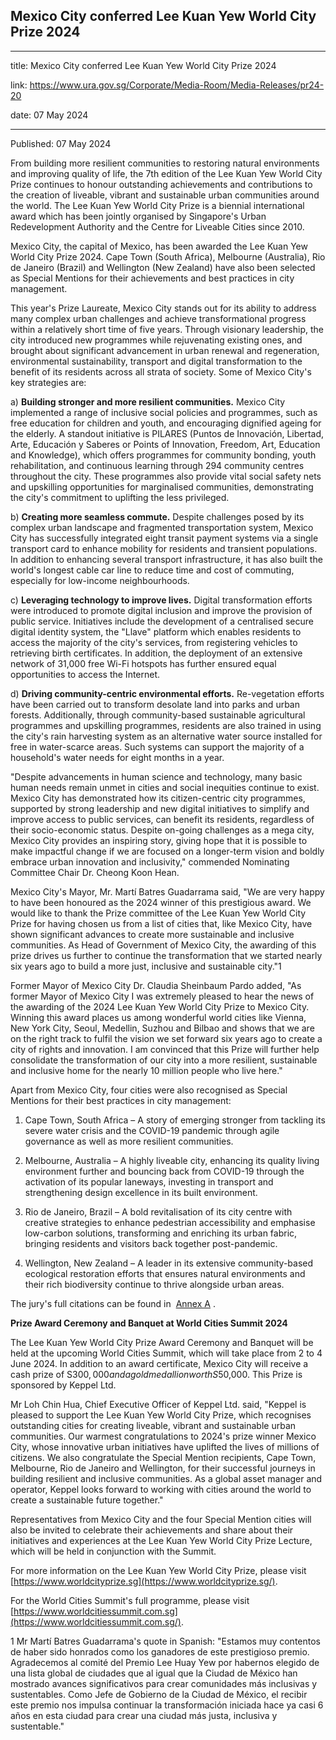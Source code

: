 ## Mexico City conferred Lee Kuan Yew World City Prize 2024

---

title: Mexico City conferred Lee Kuan Yew World City Prize 2024

link: https://www.ura.gov.sg/Corporate/Media-Room/Media-Releases/pr24-20

date: 07 May 2024

---

Published: 07 May 2024

From building more resilient communities to restoring natural environments and improving quality of life, the 7th edition of the Lee Kuan Yew World City Prize continues to honour outstanding achievements and contributions to the creation of liveable, vibrant and sustainable urban communities around the world. The Lee Kuan Yew World City Prize is a biennial international award which has been jointly organised by Singapore's Urban Redevelopment Authority and the Centre for Liveable Cities since 2010.

Mexico City, the capital of Mexico, has been awarded the Lee Kuan Yew World City Prize 2024. Cape Town (South Africa), Melbourne (Australia), Rio de Janeiro (Brazil) and Wellington (New Zealand) have also been selected as Special Mentions for their achievements and best practices in city management.

This year's Prize Laureate, Mexico City stands out for its ability to address many complex urban challenges and achieve transformational progress within a relatively short time of five years. Through visionary leadership, the city introduced new programmes while rejuvenating existing ones, and brought about significant advancement in urban renewal and regeneration, environmental sustainability, transport and digital transformation to the benefit of its residents across all strata of society. Some of Mexico City's key strategies are:

a) **Building stronger and more resilient communities.** Mexico City implemented a range of inclusive social policies and programmes, such as free education for children and youth, and encouraging dignified ageing for the elderly. A standout initiative is PILARES (Puntos de Innovación, Libertad, Arte, Educación y Saberes or Points of Innovation, Freedom, Art, Education and Knowledge), which offers programmes for community bonding, youth rehabilitation, and continuous learning through 294 community centres throughout the city. These programmes also provide vital social safety nets and upskilling opportunities for marginalised communities, demonstrating the city's commitment to uplifting the less privileged.

b) **Creating more seamless commute.** Despite challenges posed by its complex urban landscape and fragmented transportation system, Mexico City has successfully integrated eight transit payment systems via a single transport card to enhance mobility for residents and transient populations. In addition to enhancing several transport infrastructure, it has also built the world's longest cable car line to reduce time and cost of commuting, especially for low-income neighbourhoods.

c) **Leveraging technology to improve lives.** Digital transformation efforts were introduced to promote digital inclusion and improve the provision of public service. Initiatives include the development of a centralised secure digital identity system, the "Llave" platform which enables residents to access the majority of the city's services, from registering vehicles to retrieving birth certificates. In addition, the deployment of an extensive network of 31,000 free Wi-Fi hotspots has further ensured equal opportunities to access the Internet.

d) **Driving community-centric environmental efforts.** Re-vegetation efforts have been carried out to transform desolate land into parks and urban forests. Additionally, through community-based sustainable agricultural programmes and upskilling programmes, residents are also trained in using the city's rain harvesting system as an alternative water source installed for free in water-scarce areas. Such systems can support the majority of a household's water needs for eight months in a year.

"Despite advancements in human science and technology, many basic human needs remain unmet in cities and social inequities continue to exist. Mexico City has demonstrated how its citizen-centric city programmes, supported by strong leadership and new digital initiatives to simplify and improve access to public services, can benefit its residents, regardless of their socio-economic status. Despite on-going challenges as a mega city, Mexico City provides an inspiring story, giving hope that it is possible to make impactful change if we are focused on a longer-term vision and boldly embrace urban innovation and inclusivity," commended Nominating Committee Chair Dr. Cheong Koon Hean.

Mexico City's Mayor, Mr. Martí Batres Guadarrama said, "We are very happy to have been honoured as the 2024 winner of this prestigious award. We would like to thank the Prize committee of the Lee Kuan Yew World City Prize for having chosen us from a list of cities that, like Mexico City, have shown significant advances to create more sustainable and inclusive communities. As Head of Government of Mexico City, the awarding of this prize drives us further to continue the transformation that we started nearly six years ago to build a more just, inclusive and sustainable city."1

Former Mayor of Mexico City Dr. Claudia Sheinbaum Pardo added, "As former Mayor of Mexico City I was extremely pleased to hear the news of the awarding of the 2024 Lee Kuan Yew World City Prize to Mexico City. Winning this award places us among wonderful world cities like Vienna, New York City, Seoul, Medellin, Suzhou and Bilbao and shows that we are on the right track to fulfil the vision we set forward six years ago to create a city of rights and innovation. I am convinced that this Prize will further help consolidate the transformation of our city into a more resilient, sustainable and inclusive home for the nearly 10 million people who live here."

Apart from Mexico City, four cities were also recognised as Special Mentions for their best practices in city management:

1. Cape Town, South Africa – A story of emerging stronger from tackling its severe water crisis and the COVID-19 pandemic through agile governance as well as more resilient communities.

2. Melbourne, Australia – A highly liveable city, enhancing its quality living environment further and bouncing back from COVID-19 through the activation of its popular laneways, investing in transport and strengthening design excellence in its built environment.

3. Rio de Janeiro, Brazil – A bold revitalisation of its city centre with creative strategies to enhance pedestrian accessibility and emphasise low-carbon solutions, transforming and enriching its urban fabric, bringing residents and visitors back together post-pandemic.

4. Wellington, New Zealand – A leader in its extensive community-based ecological restoration efforts that ensures natural environments and their rich biodiversity continue to thrive alongside urban areas.

The jury's full citations can be found in  [Annex A](https://www.ura.gov.sg/-/media/Corporate/Media-Room/2024/May/pr24-20a_v2.pdf) .

**Prize Award Ceremony and Banquet at World Cities Summit 2024**

The Lee Kuan Yew World City Prize Award Ceremony and Banquet will be held at the upcoming World Cities Summit, which will take place from 2 to 4 June 2024. In addition to an award certificate, Mexico City will receive a cash prize of S$300,000 and a gold medallion worth S$50,000. This Prize is sponsored by Keppel Ltd.

Mr Loh Chin Hua, Chief Executive Officer of Keppel Ltd. said, "Keppel is pleased to support the Lee Kuan Yew World City Prize, which recognises outstanding cities for creating liveable, vibrant and sustainable urban communities. Our warmest congratulations to 2024's prize winner Mexico City, whose innovative urban initiatives have uplifted the lives of millions of citizens. We also congratulate the Special Mention recipients, Cape Town, Melbourne, Rio de Janeiro and Wellington, for their successful journeys in building resilient and inclusive communities. As a global asset manager and operator, Keppel looks forward to working with cities around the world to create a sustainable future together."

Representatives from Mexico City and the four Special Mention cities will also be invited to celebrate their achievements and share about their initiatives and experiences at the Lee Kuan Yew World City Prize Lecture, which will be held in conjunction with the Summit.

For more information on the Lee Kuan Yew World City Prize, please visit [https://www.worldcityprize.sg](https://www.worldcityprize.sg/).

For the World Cities Summit's full programme, please visit [https://www.worldcitiessummit.com.sg](https://www.worldcitiessummit.com.sg/).

1 Mr Martí Batres Guadarrama's quote in Spanish: "Estamos muy contentos de haber sido honrados como los ganadores de este prestigioso premio. Agradecemos al comité del Premio Lee Huay Yew por habernos elegido de una lista global de ciudades que al igual que la Ciudad de México han mostrado avances significativos para crear comunidades más inclusivas y sustentables. Como Jefe de Gobierno de la Ciudad de México, el recibir este premio nos impulsa continuar la transformación iniciada hace ya casi 6 años en esta ciudad para crear una ciudad más justa, inclusiva y sustentable."  
[](http://www.clc.gov.sg/)
